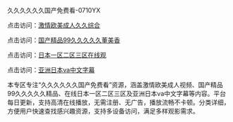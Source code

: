 久久久久久久国产免费看-0710YX

点击访问：<a href="https://heiliaozj3tjd.pages.dev">激情欧美成人久久综合</a>

点击访问：<a href="https://heiliaoe8ajia.pages.dev">国产精品99久久久久久董美香</a>

点击访问：<a href="https://heiliaoxqkkct.pages.dev">日本一区二区三区在线观</a>

点击访问：<a href="https://heiliaoxwd5i8.pages.dev">亚洲日本va中文字幕</a>

本专区专注“久久久久久久国产免费看”资源，涵盖激情欧美成人视频、国产精品99久久久久久精品、在线日本一区二区三区及亚洲日本va中文字幕等内容。平台每日更新，支持高清在线播放，无需注册、无广告，播放流畅不卡顿。分类详细，方便用户快速查找感兴趣资源，支持多设备访问，满足多样观影需求。

<span style="display:none;">[Canonical link](https://github.com/mot20250710/so14 ）</span>
